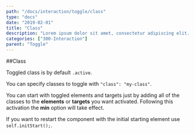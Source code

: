 ```yaml
---
path: "/docs/interaction/toggle/class"
type: "docs"
date: "2019-02-01"
title: "Class"
description: "Lorem ipsum dolor sit amet, consectetur adipiscing elit. Nunc tempus laoreet leo sit amet iaculis."
categories: ["300-Interaction"]
parent: "Toggle"
---
```


##Class

Toggled class is by default `.active`.

You can specify classes to toggle with `"class": "my-class"`.

<demo>
  <demovanilla src="demos/inline/demos/toggle/class">
  </demovanilla>
</demo>

You can start with toggled elements and targets just by adding all of the classes to the **elements** or **targets** you want activated. Following this activation the **min** option will take
  effect.

If you want to restart the component with the initial starting element use `self.initStart();`.

<demo>
  <demovanilla src="demos/inline/demos/toggle/start">
  </demovanilla>
</demo>
